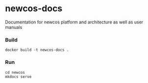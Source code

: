 # newcos-docs
Documentation for newcos platform and architecture as well as user manuals

### Build
```
docker build -t newcos-docs .
```

### Run
```
cd newcos
mkdocs serve
```